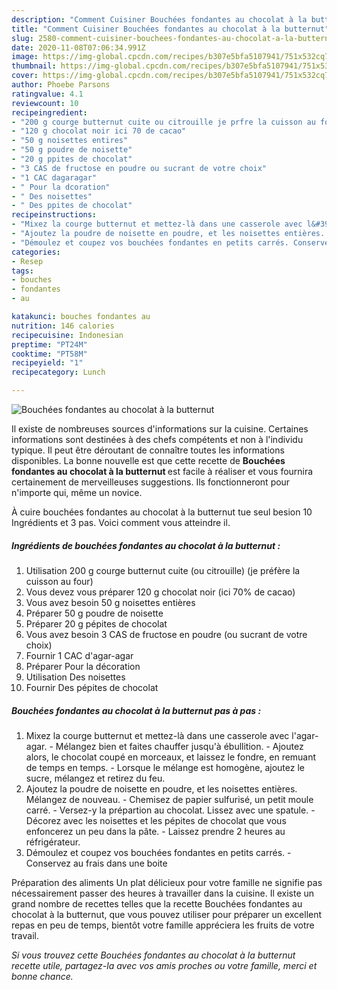 ```yaml
---
description: "Comment Cuisiner Bouchées fondantes au chocolat à la butternut"
title: "Comment Cuisiner Bouchées fondantes au chocolat à la butternut"
slug: 2580-comment-cuisiner-bouchees-fondantes-au-chocolat-a-la-butternut
date: 2020-11-08T07:06:34.991Z
image: https://img-global.cpcdn.com/recipes/b307e5bfa5107941/751x532cq70/bouchees-fondantes-au-chocolat-a-la-butternut-photo-principale-de-la-recette.jpg
thumbnail: https://img-global.cpcdn.com/recipes/b307e5bfa5107941/751x532cq70/bouchees-fondantes-au-chocolat-a-la-butternut-photo-principale-de-la-recette.jpg
cover: https://img-global.cpcdn.com/recipes/b307e5bfa5107941/751x532cq70/bouchees-fondantes-au-chocolat-a-la-butternut-photo-principale-de-la-recette.jpg
author: Phoebe Parsons
ratingvalue: 4.1
reviewcount: 10
recipeingredient:
- "200 g courge butternut cuite ou citrouille je prfre la cuisson au four"
- "120 g chocolat noir ici 70 de cacao"
- "50 g noisettes entires"
- "50 g poudre de noisette"
- "20 g ppites de chocolat"
- "3 CAS de fructose en poudre ou sucrant de votre choix"
- "1 CAC dagaragar"
- " Pour la dcoration"
- " Des noisettes"
- " Des ppites de chocolat"
recipeinstructions:
- "Mixez la courge butternut et mettez-là dans une casserole avec l&#39;agar-agar. Mélangez bien et faites chauffer jusqu&#39;à ébullition. Ajoutez alors, le chocolat coupé en morceaux, et laissez le fondre, en remuant de temps en temps. Lorsque le mélange est homogène, ajoutez le sucre, mélangez et retirez du feu."
- "Ajoutez la poudre de noisette en poudre, et les noisettes entières. Mélangez de nouveau. Chemisez de papier sulfurisé, un petit moule carré. Versez-y la prépartion au chocolat. Lissez avec une spatule. Décorez avec les noisettes et les pépites de chocolat que vous enfoncerez un peu dans la pâte. Laissez prendre 2 heures au réfrigérateur."
- "Démoulez et coupez vos bouchées fondantes en petits carrés. Conservez au frais dans une boite"
categories:
- Resep
tags:
- bouches
- fondantes
- au

katakunci: bouches fondantes au 
nutrition: 146 calories
recipecuisine: Indonesian
preptime: "PT24M"
cooktime: "PT58M"
recipeyield: "1"
recipecategory: Lunch

---
```



![Bouchées fondantes au chocolat à la butternut](https://img-global.cpcdn.com/recipes/b307e5bfa5107941/751x532cq70/bouchees-fondantes-au-chocolat-a-la-butternut-photo-principale-de-la-recette.jpg)

Il existe de nombreuses sources d'informations sur la cuisine. Certaines informations sont destinées à des chefs compétents et non à l'individu typique. Il peut être déroutant de connaître toutes les informations disponibles. La bonne nouvelle est que cette recette de <strong> Bouchées fondantes au chocolat à la butternut </strong> est facile à réaliser et vous fournira certainement de merveilleuses suggestions. Ils fonctionneront pour n'importe qui, même un novice.

<!--inarticleads1-->

À cuire bouchées fondantes au chocolat à la butternut tue seul besion 10 Ingrédients et 3 pas. Voici comment vous atteindre il.

##### Ingrédients de bouchées fondantes au chocolat à la butternut :

1. Utilisation 200 g courge butternut cuite (ou citrouille) (je préfère la cuisson au four)
1. Vous devez vous préparer 120 g chocolat noir (ici 70% de cacao)
1. Vous avez besoin 50 g noisettes entières
1. Préparer 50 g poudre de noisette
1. Préparer 20 g pépites de chocolat
1. Vous avez besoin 3 CAS de fructose en poudre (ou sucrant de votre choix)
1. Fournir 1 CAC d&#39;agar-agar
1. Préparer  Pour la décoration
1. Utilisation  Des noisettes
1. Fournir  Des pépites de chocolat




<!--inarticleads2-->

##### Bouchées fondantes au chocolat à la butternut pas à pas :

1. Mixez la courge butternut et mettez-là dans une casserole avec l&#39;agar-agar. - Mélangez bien et faites chauffer jusqu&#39;à ébullition. - Ajoutez alors, le chocolat coupé en morceaux, et laissez le fondre, en remuant de temps en temps. - Lorsque le mélange est homogène, ajoutez le sucre, mélangez et retirez du feu.
1. Ajoutez la poudre de noisette en poudre, et les noisettes entières. Mélangez de nouveau. - Chemisez de papier sulfurisé, un petit moule carré. - Versez-y la prépartion au chocolat. Lissez avec une spatule. - Décorez avec les noisettes et les pépites de chocolat que vous enfoncerez un peu dans la pâte. - Laissez prendre 2 heures au réfrigérateur.
1. Démoulez et coupez vos bouchées fondantes en petits carrés. - Conservez au frais dans une boite




<!--inarticleads1-->

<p>
Préparation des aliments Un plat délicieux pour votre famille ne signifie pas nécessairement passer des heures à travailler dans la cuisine. Il existe un grand nombre de recettes telles que la recette Bouchées fondantes au chocolat à la butternut, que vous pouvez utiliser pour préparer un excellent repas en peu de temps, bientôt votre famille appréciera les fruits de votre travail.
</p>

<p>
<i>Si vous trouvez cette Bouchées fondantes au chocolat à la butternut recette utile, partagez-la avec vos amis proches ou votre famille, merci et bonne chance.</i>
</p>
